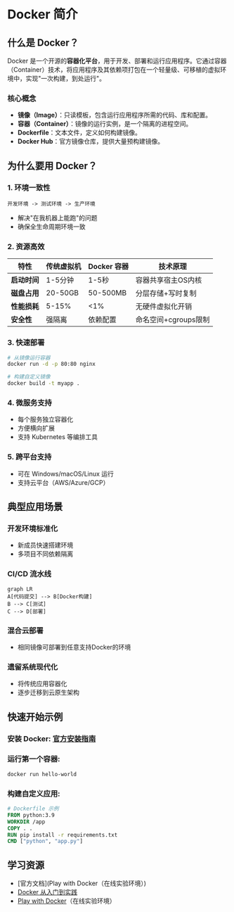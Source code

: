 # Docker 简介

## 什么是 Docker？

Docker 是一个开源的**容器化平台**，用于开发、部署和运行应用程序。它通过容器（Container）技术，将应用程序及其依赖项打包在一个轻量级、可移植的虚拟环境中，实现"一次构建，到处运行"。

### 核心概念
- **镜像（Image）**：只读模板，包含运行应用程序所需的代码、库和配置。
- **容器（Container）**：镜像的运行实例，是一个隔离的进程空间。
- **Dockerfile**：文本文件，定义如何构建镜像。
- **Docker Hub**：官方镜像仓库，提供大量预构建镜像。

## 为什么要用 Docker？

### 1. 环境一致性
```plaintext
开发环境 -> 测试环境 -> 生产环境
```

- 解决"在我机器上能跑"的问题
- 确保全生命周期环境一致

### 2. 资源高效

| 特性         | 传统虚拟机   | Docker 容器 | 技术原理                 |
|--------------|-------------|-------------|--------------------------|
| **启动时间** | 1-5分钟     | 1-5秒       | 容器共享宿主OS内核       |
| **磁盘占用** | 20-50GB     | 50-500MB    | 分层存储+写时复制        |
| **性能损耗** | 5-15%       | <1%         | 无硬件虚拟化开销         |
| **安全性**   | 强隔离      | 依赖配置    | 命名空间+cgroups限制     |

### 3. 快速部署

```bash
# 从镜像运行容器
docker run -d -p 80:80 nginx

# 构建自定义镜像
docker build -t myapp .
```

### 4. 微服务支持

- 每个服务独立容器化
- 方便横向扩展
- 支持 Kubernetes 等编排工具

### 5. 跨平台支持

- 可在 Windows/macOS/Linux 运行
- 支持云平台（AWS/Azure/GCP）

## 典型应用场景

### 开发环境标准化

- 新成员快速搭建环境
- 多项目不同依赖隔离

### CI/CD 流水线

```mermaid
graph LR
A[代码提交] --> B[Docker构建]
B --> C[测试]
C --> D[部署]
```

### 混合云部署

- 相同镜像可部署到任意支持Docker的环境

### 遗留系统现代化

- 将传统应用容器化
- 逐步迁移到云原生架构

## 快速开始示例

### 安装 Docker: [官方安装指南](https://docs.docker.com/get-docker/)

### 运行第一个容器:

```bash
docker run hello-world
```

### 构建自定义应用:

```dockerfile
# Dockerfile 示例
FROM python:3.9
WORKDIR /app
COPY . .
RUN pip install -r requirements.txt
CMD ["python", "app.py"]
```

## 学习资源

- [官方文档](Play with Docker（在线实验环境）)
- [Docker 从入门到实践](https://yeasy.gitbook.io/docker_practice/)
- [Play with Docker](https://labs.play-with-docker.com/)（在线实验环境）